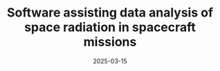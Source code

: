 ---
layout: project
title: Software assisting data analysis of space radiation in spacecraft missions
thumbnails:
description: <em>Bednorz, S., Pęczek, K., Grzanka, L., Swakoń, J., Galli, A., Sanchez-Cano, B., Barabash, S., Brandt, P., Wurz, P., Nénon, Q., Witasse, O., and Hajdas, W., Software assisting data analysis of space radiation in spacecraft missions., EGU General Assembly 2025, Vienna, Austria, 27 Apr–2 May 2025, EGU25-18339</em>
source_code: https://doi.org/10.5194/egusphere-egu25-18339
date: 2025-03-15
stack: Python, Docker, Grafana, Prometheus, Jupyter
clickable: false
tags:
  - space radiation
  - publication
---